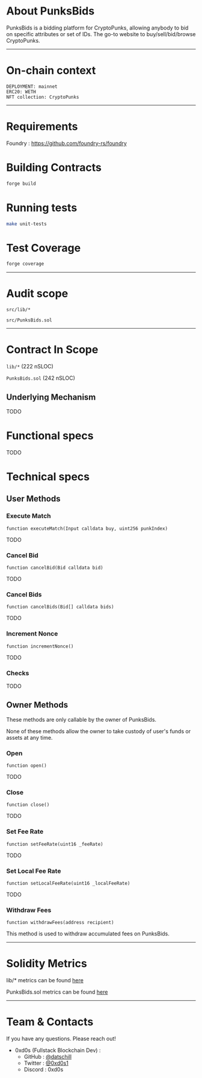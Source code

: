 # About PunksBids

PunksBids is a bidding platform for CryptoPunks, allowing anybody to bid on specific attributes or set of IDs. The go-to website to buy/sell/bid/browse CryptoPunks.

---

# On-chain context

```
DEPLOYMENT: mainnet
ERC20: WETH
NFT collection: CryptoPunks 
```

---

# Requirements

Foundry : https://github.com/foundry-rs/foundry

# Building Contracts

```bash
forge build
```

# Running tests

```bash
make unit-tests
```

# Test Coverage

```bash
forge coverage
```

---

# Audit scope

`src/lib/*`

`src/PunksBids.sol`

---

# Contract In Scope

`lib/*` (222 nSLOC)

`PunksBids.sol` (242 nSLOC)

## Underlying Mechanism

TODO

# Functional specs

TODO

# Technical specs

## User Methods

### Execute Match

`function executeMatch(Input calldata buy, uint256 punkIndex)`

TODO

### Cancel Bid

`function cancelBid(Bid calldata bid)`

TODO

### Cancel Bids

`function cancelBids(Bid[] calldata bids)`

TODO

### Increment Nonce

`function incrementNonce()`

TODO

### Checks

TODO

## Owner Methods

These methods are only callable by the owner of PunksBids.

None of these methods allow the owner to take custody of user's funds or assets at any time.

### Open

`function open()`

TODO

### Close

`function close()`

TODO

### Set Fee Rate

`function setFeeRate(uint16 _feeRate)`

TODO

### Set Local Fee Rate

`function setLocalFeeRate(uint16 _localFeeRate)`

TODO

### Withdraw Fees

`function withdrawFees(address recipient)`

This method is used to withdraw accumulated fees on PunksBids.

---

# Solidity Metrics 

lib/* metrics can be found [here](PunksBidsSolidity/solidity-metrics-lib.html)

PunksBids.sol metrics can be found [here](PunksBidsSolidity/solidity-metrics.html)

---

# Team & Contacts

If you have any questions. Please reach out!

- 0xd0s (Fullstack Blockchain Dev) :
    - GitHub : [@datschill](https://github.com/datschill)
    - Twitter : [@0xd0s1](https://twitter.com/0xd0s1)
    - Discord : 0xd0s
